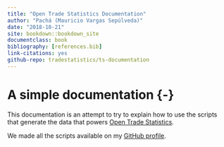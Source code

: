 ```yaml
--- 
title: "Open Trade Statistics Documentation"
author: "Pachá (Mauricio Vargas Sepúlveda)"
date: "2018-10-21"
site: bookdown::bookdown_site
documentclass: book
bibliography: [references.bib]
link-citations: yes
github-repo: tradestatistics/ts-documentation
---
```


# A simple documentation {-}

This documentation is an attempt to try to explain how to use the scripts that generate the data that powers [Open Trade Statistics](https://aaa/). 

We made all the scripts available on my [GitHub profile](https://github.com/tradestatistics).
